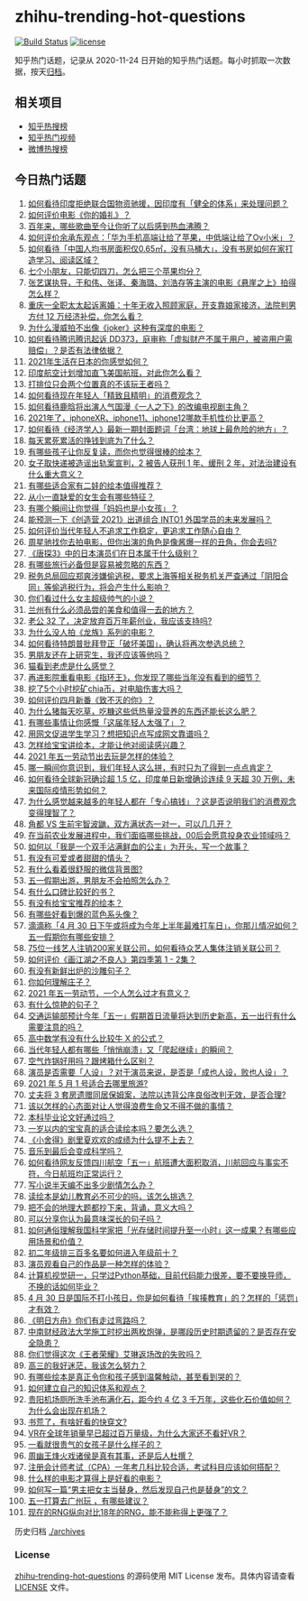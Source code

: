 # zhihu-trending-hot-questions

[![Build Status](https://github.com/justjavac/zhihu-trending-hot-questions/workflows/ci/badge.svg?branch=master)](https://github.com/justjavac/zhihu-trending-hot-questions/actions)
[![license](https://img.shields.io/github/license/justjavac/zhihu-trending-hot-questions)](https://github.com/justjavac/zhihu-trending-hot-questions/blob/master/LICENSE)

知乎热门话题，记录从 2020-11-24 日开始的知乎热门话题。每小时抓取一次数据，按天[归档](./archives)。

## 相关项目

- [知乎热搜榜](https://github.com/justjavac/zhihu-trending-top-search)
- [知乎热门视频](https://github.com/justjavac/zhihu-trending-hot-video)
- [微博热搜榜](https://github.com/justjavac/weibo-trending-hot-search)

## 今日热门话题

<!-- BEGIN -->
<!-- 最后更新时间 Sat May 01 2021 11:10:44 GMT+0800 (China Standard Time) -->

1. [如何看待印度拒绝联合国物资驰援，因印度有「健全的体系」来处理问题？](https://www.zhihu.com/question/457285008)
2. [如何评价电影《你的婚礼》？](https://www.zhihu.com/question/437513111)
3. [百年来，哪些歌曲至今让你听了以后感到热血沸腾？](https://www.zhihu.com/question/455864364)
4. [如何评价余承东观点：「华为手机高端让给了苹果，中低端让给了Ov小米」？](https://www.zhihu.com/question/457258690)
5. [如何看待「中国人均书房面积仅0.65㎡，没有马桶大」，没有书房如何在家打造学习、阅读区域？](https://www.zhihu.com/question/456014343)
6. [七个小朋友，只能切四刀，怎么把三个苹果均分？](https://www.zhihu.com/question/297440538)
7. [张艺谋执导，于和伟、张译、秦海璐、刘浩存等主演的电影《悬崖之上》拍得怎么样？](https://www.zhihu.com/question/398744121)
8. [重庆一全职太太起诉离婚：十年无收入照顾家庭，开支靠娘家接济，法院判男方付 12
   万经济补偿，你怎么看？](https://www.zhihu.com/question/457146913)
9. [为什么漫威拍不出像《joker》这种有深度的电影？](https://www.zhihu.com/question/456837407)
10. [如何看待腾讯腾讯起诉
    DD373，庭审称「虚拟财产不属于用户，被盗用户需赔偿」？是否有法律依据？](https://www.zhihu.com/question/457298163)
11. [2021年生活在日本的你感觉如何？](https://www.zhihu.com/question/455934810)
12. [印度航空计划增加直飞美国航班，对此你怎么看？](https://www.zhihu.com/question/457239121)
13. [打排位只会两个位置真的不该玩王者吗？](https://www.zhihu.com/question/456889170)
14. [如何看待现在年轻人「精致且精明」的消费观念？](https://www.zhihu.com/question/456810930)
15. [如何看待鹿晗将出演人气国漫《一人之下》的改编电视剧主角？](https://www.zhihu.com/question/457280792)
16. [2021年了，iphoneXR、iphone11、iphone12哪款手机性价比更高？](https://www.zhihu.com/question/437168015)
17. [如何看待《经济学人》最新一期封面题词「台湾：地球上最危险的地方」？](https://www.zhihu.com/question/457260755)
18. [每天累死累活的挣钱到底为了什么？](https://www.zhihu.com/question/456067816)
19. [有哪些孩子让你反复读，而你也觉得很棒的绘本？](https://www.zhihu.com/question/408094121)
20. [女子取快递被造谣出轨案宣判，2 被告人获刑 1 年、缓刑 2
    年，对法治建设有什么重大意义？](https://www.zhihu.com/question/457266748)
21. [有哪些适合家有二娃的绘本值得推荐？](https://www.zhihu.com/question/396826441)
22. [从小一直缺爱的女生会有哪些特征？](https://www.zhihu.com/question/279159280)
23. [有哪个瞬间让你觉得「妈妈也是小女孩」？](https://www.zhihu.com/question/393691665)
24. [能预测一下《创造营 2021》出道组合 INTO1
    外国学员的未来发展吗？](https://www.zhihu.com/question/456442341)
25. [如何评价当代年轻人不追求工作稳定，更追求工作随心自由？](https://www.zhihu.com/question/456829719)
26. [周星驰找你去拍电影，但你出演的角色是像酱爆一样的丑角，你会去吗?](https://www.zhihu.com/question/453812398)
27. [《唐探3》中的日本演员们在日本属于什么级别？](https://www.zhihu.com/question/444896076)
28. [有哪些旅行必备但是容易被忽略的东西？](https://www.zhihu.com/question/27203912)
29. [税务总局回应郑爽涉嫌偷逃税，要求上海等相关税务机关严查通过「阴阳合同」等偷逃税行为，将会产生什么影响？](https://www.zhihu.com/question/457264887)
30. [你们看过什么女主超级帅气的小说？](https://www.zhihu.com/question/357030956)
31. [兰州有什么必须品尝的美食和值得一去的地方？](https://www.zhihu.com/question/28085604)
32. [老公 32 了，决定放弃百万年薪创业，我应该支持吗?](https://www.zhihu.com/question/447327404)
33. [为什么没人拍《龙族》系列的电影？](https://www.zhihu.com/question/448178834)
34. [如何看待特朗普批拜登正「破坏美国」，确认将再次参选总统？](https://www.zhihu.com/question/457256439)
35. [男朋友还在上研究生，我还应该等他吗？](https://www.zhihu.com/question/455432407)
36. [猫看到老虎是什么感觉？](https://www.zhihu.com/question/455697352)
37. [再进影院重看电影《指环王》，你发现了哪些当年没有看到的细节？](https://www.zhihu.com/question/454907122)
38. [挖了5个小时挖矿chia币，对电脑伤害大吗？](https://www.zhihu.com/question/454866562)
39. [如何评价四月新番《致不灭的你》？](https://www.zhihu.com/question/454515151)
40. [为什么猪每天吃草，吃糠这些低热量没营养的东西还能长这么肥？](https://www.zhihu.com/question/450554480)
41. [有哪些事情让你感慨「这届年轻人太强了」？](https://www.zhihu.com/question/456812148)
42. [用网文促进学生学习？想把知识点写成网文靠谱吗？](https://www.zhihu.com/question/457210288)
43. [怎样给宝宝讲绘本，才能让他对阅读感兴趣？](https://www.zhihu.com/question/345361073)
44. [2021 年五一劳动节出去玩是怎样的体验？](https://www.zhihu.com/question/454814759)
45. [哪一瞬间你意识到，我们年轻人这么拼，有时只为了得到一点点肯定？](https://www.zhihu.com/question/457128148)
46. [如何看待全球新冠确诊超 1.5 亿，印度单日新增确诊连续 9 天超 30
    万例，未来国际疫情形势如何？](https://www.zhihu.com/question/457368252)
47. [为什么感觉越来越多的年轻人都在「专心搞钱」？这是否说明我们的消费观念变得理智了？](https://www.zhihu.com/question/457140241)
48. [角都 VS 生前宇智波鼬，双方满状态一对一，可以几几开？](https://www.zhihu.com/question/454291279)
49. [在当前农业发展进程中，我们面临哪些挑战，00后会愿意投身农业领域吗？](https://www.zhihu.com/question/457017725)
50. [如何以「我是一个双手沾满鲜血的公主」为开头，写一个故事？](https://www.zhihu.com/question/442702619)
51. [有没有可爱或者甜甜的情头？](https://www.zhihu.com/question/391413854)
52. [有什么看着很舒服的微信背景图?](https://www.zhihu.com/question/388752043)
53. [五一假期出游，男朋友不会拍照怎么办？](https://www.zhihu.com/question/456855235)
54. [有什么口碑比较好的书？](https://www.zhihu.com/question/441638696)
55. [有没有给宝宝推荐的绘本？](https://www.zhihu.com/question/452517546)
56. [有哪些好看到爆的蓝色系头像？](https://www.zhihu.com/question/401740430)
57. [滴滴称「4 月 30
    日下午或将成为今年上半年最难打车日」，你那儿情况如何？五一假期你有哪些安排？](https://www.zhihu.com/question/457167453)
58. [75位一线艺人注销200家关联公司，如何看待众艺人集体注销关联公司？](https://www.zhihu.com/question/457181415)
59. [如何评价《画江湖之不良人》第四季第 1 - 2集？](https://www.zhihu.com/question/456851431)
60. [有没有新鲜出炉的沙雕句子？](https://www.zhihu.com/question/451404478)
61. [你如何理解庄子？](https://www.zhihu.com/question/21799051)
62. [2021 年五一劳动节，一个人怎么过才有意义？](https://www.zhihu.com/question/454814771)
63. [有什么惊艳的句子？](https://www.zhihu.com/question/432528611)
64. [交通运输部预计今年「五一」假期首日流量将达到历史新高，五一出行有什么需要注意的吗？](https://www.zhihu.com/question/457166153)
65. [高中数学有没有什么比较牛 X 的公式？](https://www.zhihu.com/question/264851192)
66. [当代年轻人都有哪些「悄悄崩溃」又「爬起继续」的瞬间？](https://www.zhihu.com/question/457125407)
67. [空气炸锅好用吗？跟烤箱什么区别？](https://www.zhihu.com/question/291230420)
68. [演员是否需要「人设」？对于演员来说，是否是「成也人设，败也人设」？](https://www.zhihu.com/question/266121028)
69. [2021 年 5 月 1 号适合去哪里旅游?](https://www.zhihu.com/question/449104465)
70. [丈夫将 3
    套房遗赠同居保姆案，法院以违背公序良俗改判无效，是否合理?](https://www.zhihu.com/question/457149946)
71. [该以怎样的心态面对让人觉得浪费生命又不得不做的事情？](https://www.zhihu.com/question/457093118)
72. [本科毕业论文好通过吗？](https://www.zhihu.com/question/308185309)
73. [一岁以内的宝宝真的适合读绘本吗？要怎么选？](https://www.zhihu.com/question/456575498)
74. [《小舍得》剧里夏欢欢的成绩为什么提不上去？](https://www.zhihu.com/question/455735077)
75. [音乐到最后会变成科学吗？](https://www.zhihu.com/question/455907368)
76. [如何看待网友反馈四川航空「五一」航班遭大面积取消，川航回应与事实不符，今日航班均正常运行？](https://www.zhihu.com/question/457234462)
77. [写小说半天编不出多少剧情怎么办？](https://www.zhihu.com/question/312977699)
78. [读绘本是幼儿教育必不可少的吗，该怎么挑选？](https://www.zhihu.com/question/439146316)
79. [把不会的地理大题都抄下来，背诵，意义大吗？](https://www.zhihu.com/question/444879198)
80. [可以分享你认为最意味深长的句子吗？](https://www.zhihu.com/question/455777176)
81. [如何通俗理解我国科学家把「光存储时间提升至一小时」这一成果？有哪些应用场景和价值？](https://www.zhihu.com/question/456553305)
82. [初二年级排三百多名要如何进入年级前十？](https://www.zhihu.com/question/447709781)
83. [演员观看自己的作品是一种怎样的体验？](https://www.zhihu.com/question/294472677)
84. [计算机视觉研一，只学过Python基础，目前代码能力很差，要不要换导师，不换的话如何毕业？](https://www.zhihu.com/question/456784414)
85. [4 月 30
    日是国际不打小孩日，你是如何看待「挨揍教育」的？怎样的「惩罚」才有效？](https://www.zhihu.com/question/391581129)
86. [《明日方舟》你们有走过弯路吗？](https://www.zhihu.com/question/452796365)
87. [中南财经政法大学施工时挖出两枚炮弹，是哪段历史时期遗留的？是否存在安全隐患？](https://www.zhihu.com/question/457122815)
88. [你们觉得这次《王者荣耀》艾琳返场改的失败吗？](https://www.zhihu.com/question/455420512)
89. [高三的我好迷茫，我该怎么努力？](https://www.zhihu.com/question/456263396)
90. [有哪些绘本是真正令你和孩子感到温馨触动，甚至看到哭的？](https://www.zhihu.com/question/312239649)
91. [如何建立自己的知识体系和观点？](https://www.zhihu.com/question/52782284)
92. [贵阳机场厕所洗手池布满化石，距今约 4 亿 3
    千万年，这些化石价值如何？为什么会出现在机场？](https://www.zhihu.com/question/456986321)
93. [书荒了，有啥好看的快穿文?](https://www.zhihu.com/question/451673117)
94. [VR在全球年销量早已超过百万量级，为什么大家还不看好VR？](https://www.zhihu.com/question/455504976)
95. [一看就很贵气的女孩子是什么样子的？](https://www.zhihu.com/question/322175199)
96. [周幽王烽火戏诸侯是真有其事，还是后人杜撰？](https://www.zhihu.com/question/20836590)
97. [注册会计师考试（CPA）一年考几科比较合适，考试科目应该如何搭配？](https://www.zhihu.com/question/438621387)
98. [什么样的电影才算得上是好看的电影？](https://www.zhihu.com/question/437729822)
99. [如何写一篇“男主把女主当替身，然后发现自己也是替身”的文？](https://www.zhihu.com/question/437395484)
100. [五一打算去广州玩 ，有哪些建议？](https://www.zhihu.com/question/454725222)
101. [现在的RNG纵向对比18年的RNG，能不能称得上更强了？](https://www.zhihu.com/question/450488501)

<!-- END -->

历史归档 [./archives](./archives)

### License

[zhihu-trending-hot-questions](https://github.com/justjavac/zhihu-trending-hot-questions)
的源码使用 MIT License 发布。具体内容请查看 [LICENSE](./LICENSE) 文件。
